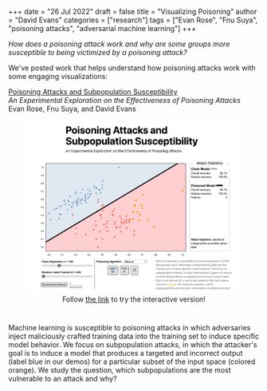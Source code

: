 +++
date = "26 Jul 2022"
draft = false
title = "Visualizing Poisoning"
author = "David Evans"
categories = ["research"]
tags = ["Evan Rose", "Fnu Suya", "poisoning attacks", "adversarial machine learning"]
+++

_How does a poisoning attack work and why are some groups more
susceptible to being victimized by a poisoning attack?_

We've posted work that helps understand how poisoning attacks work
with some engaging visualizations:

[Poisoning Attacks and Subpopulation Susceptibility](/poisoning)  
_An Experimental Exploration on the Effectiveness of Poisoning Attacks_  
Evan Rose, Fnu Suya, and David Evans

<center>
<img src="/images/visualizingpoisoning.png" width="85%"><br>
Follow <a href="/poisoning">the link</a> to try the interactive version!
</center>

#

Machine learning is susceptible to poisoning attacks in which
adversaries inject maliciously crafted training data into the training
set to induce specific model behavior. We focus on subpopulation
attacks, in which the attacker's goal is to induce a model that
produces a targeted and incorrect output (label blue in our demos) for
a particular subset of the input space (colored orange). We study the
question, which subpopulations are the most vulnerable to an attack
and why?


